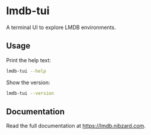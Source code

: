 # lmdb-tui

A terminal UI to explore LMDB environments.

## Usage

Print the help text:

```bash
lmdb-tui --help
```

Show the version:

```bash
lmdb-tui --version
```

## Documentation

Read the full documentation at <https://lmdb.nibzard.com>.
